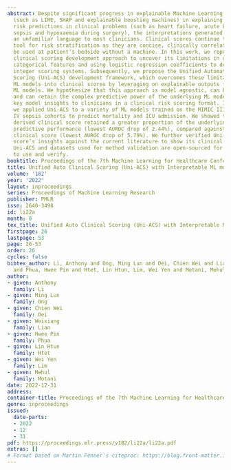 ```yaml
---
abstract: Despite significant progress in explainable Machine Learning (ML) tools
  (such as LIME, SHAP and explainable boosting machines) in explaining ML models’
  risk predictions in clinical problems (such as heart failure, acute kidney injury,
  sepsis and hypoxaemia during surgery), the interpretations generated remain to be
  an unfamiliar language to most clinicians. Clinical scores continue to be the preferred
  tool for risk stratification as they are concise, clinically correlatable and can
  be used at patient’s bedside without a machine. In this work, we reproduce the classical
  clinical scoring development approach to uncover its limitations in determining
  categorical features and using logistic regression coefficients to derive additive
  integer scoring systems. Subsequently, we propose the Unified Automatic Clinical
  Scoring (Uni-ACS) development framework, which overcomes these limitations to translating
  ML models into clinical scores by leveraging on explainable outputs from SHAP compatible
  ML models. We hypothesize that this approach is model agnostic, can be automated
  and can retain the complex predictive power of the underlying ML model, while relating
  key model insights to clinicians in a clinical risk scoring format. In our experiments,
  we applied Uni-ACS to a variety of ML models trained on the MIMIC III and MIMIC
  IV sepsis cohorts to predict mortality and ICU admission. We showed that Uni-ACS
  derived clinical score retained a greater proportion of the underlying ML models’
  predictive performance (lowest AUROC drop of 2.44%), compared against the baseline
  clinical score (lowest AUROC drop of 5.79%). We further verified Uni-ACS clinical
  score’s insights against the current literature to show its clinical applicability.
  Uni-ACS and datasets used for method validation are open-sourced for the community
  to use and verify.
booktitle: Proceedings of the 7th Machine Learning for Healthcare Conference
title: Unified Auto Clinical Scoring (Uni-ACS) with Interpretable ML models
volume: '182'
year: '2022'
layout: inproceedings
series: Proceedings of Machine Learning Research
publisher: PMLR
issn: 2640-3498
id: li22a
month: 0
tex_title: Unified Auto Clinical Scoring (Uni-ACS) with Interpretable ML models
firstpage: 26
lastpage: 53
page: 26-53
order: 26
cycles: false
bibtex_author: Li, Anthony and Ong, Ming Lun and Oei, Chien Wei and Lian, Weixiang
  and Phua, Hwee Pin and Htet, Lin Htun, Lim, Wei Yen and Motani, Mehul
author:
- given: Anthony
  family: Li
- given: Ming Lun
  family: Ong
- given: Chien Wei
  family: Oei
- given: Weixiang
  family: Lian
- given: Hwee Pin
  family: Phua
- given: Lin Htun
  family: Htet
- given: Wei Yen
  family: Lim
- given: Mehul
  family: Motani
date: 2022-12-31
address:
container-title: Proceedings of the 7th Machine Learning for Healthcare Conference
genre: inproceedings
issued:
  date-parts:
  - 2022
  - 12
  - 31
pdf: https://proceedings.mlr.press/v182/li22a/li22a.pdf
extras: []
# Format based on Martin Fenner's citeproc: https://blog.front-matter.io/posts/citeproc-yaml-for-bibliographies/
---
```

